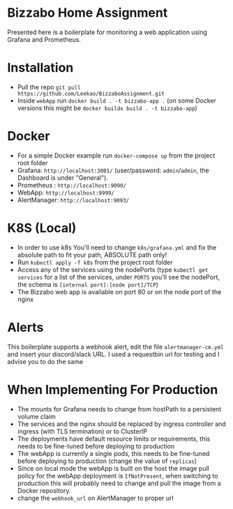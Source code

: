 # Bizzabo Home Assignment

Presented here is a boilerplate for monitoring a web application using Grafana and Prometheus.

# Installation
* Pull the repo `git pull https://github.com/Leekao/BizzaboAssignment.git`
* Inside `webApp` run `docker build . -t bizzabo-app .` (on some Docker versions this might be `docker buildx build . -t bizzabo-app`)


# Docker
* For a simple Docker example run `docker-compose up` from the project root folder
* Grafana: `http://localhost:3001/` (user/password: `admin`/`admin`, the Dashboard is under "General").
* Prometheus : `http://localhost:9090/`
* WebApp: `http://localhost:9999/`
* AlertManager: `http://localhost:9093/` 


# K8S (Local)
* In order to use k8s You'll need to change `k8s/grafana.yml` and fix the absolute path to fit your path, ABSOLUTE path only!
* Run `kubectl apply -f k8s` from the project root folder
* Access any of the services using the nodePorts (type `kubectl get services` for a list of the services, under `PORTS` you'll see the nodePort, the schema is `[internal port]:[node port]/TCP`)
* The Bizzabo web app is available on port 80 or on the node port of the nginx


# Alerts
This boilerplate supports a webhook alert, edit the file `alertmanager-cm.yml` and insert your discord/slack URL.
I used a requestbin url for testing and I advise you to do the same


# When Implementing For Production
* The mounts for Grafana needs to change from hostPath to a persistent volume claim
* The services and the nginx should be replaced by ingress controller and ingress (with TLS termination) or to ClusterIP
* The deployments have default resource limits or requirements, this needs to be fine-tuned before deploying to production
* The webApp is currently a single pods, this needs to be fine-tuned before deploying to production (change the value of `replicas`)
* Since on local mode the webApp is built on the host the image pull policy for the webApp deployment is `IfNotPresent`, when switching to production this will probably need to change and pull the image from a Docker repository.
* change the `webhook_url` on AlertManager to proper url
